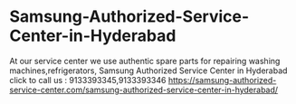 # Samsung-Authorized-Service-Center-in-Hyderabad
At our service center we use authentic spare parts for repairing washing machines,refrigerators, Samsung Authorized Service Center in Hyderabad  click to call us : 9133393345,9133393346 https://samsung-authorized-service-center.com/samsung-authorized-service-center-in-hyderabad/
